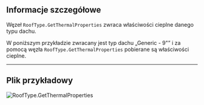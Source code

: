 ## Informacje szczegółowe
Węzeł `RoofType.GetThermalProperties` zwraca właściwości cieplne danego typu dachu.

W poniższym przykładzie zwracany jest typ dachu „Generic - 9"” i za pomocą węzła `RoofType.GetThermalProperties` pobierane są właściwości cieplne.
___
## Plik przykładowy

![RoofType.GetThermalProperties](./Revit.Elements.RoofType.GetThermalProperties_img.jpg)
